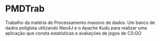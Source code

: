 # PMDTrab
Trabalho da matéria de Processamento massivo de dados. Um banco de dados poliglota utilizando Neo4J e o Apache Kudu para realizar uma aplicação que consta estatisticas e avaliações de jogos de CS:GO
